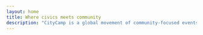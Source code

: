 ```yaml
---
layout: home
title: Where civics meets community 
description: "CityCamp is a global movement of community-focused events that foster civic collaboration and innovation."
---
```

